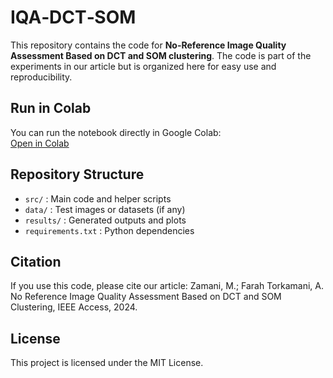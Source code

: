 # IQA‑DCT‑SOM

This repository contains the code for **No-Reference Image Quality Assessment Based on DCT and SOM clustering**. The code is part of the experiments in our article but is organized here for easy use and reproducibility.

## Run in Colab
You can run the notebook directly in Google Colab:  
[Open in Colab](https://colab.research.google.com/drive/17zC4enhOwv25VQ-hUTn0762hdOt7_YjQ)

## Repository Structure
- `src/` : Main code and helper scripts  
- `data/` : Test images or datasets (if any)  
- `results/` : Generated outputs and plots  
- `requirements.txt` : Python dependencies  

## Citation
If you use this code, please cite our article:
Zamani, M.; Farah Torkamani, A. No Reference Image Quality Assessment Based on DCT and SOM Clustering, IEEE Access, 2024.

## License
This project is licensed under the MIT License.
